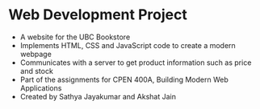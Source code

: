 # Web Development Project

- A website for the UBC Bookstore
- Implements HTML, CSS and JavaScript code to create a modern webpage
- Communicates with a server to get product information such as price and stock
- Part of the assignments for CPEN 400A, Building Modern Web Applications
- Created by Sathya Jayakumar and Akshat Jain
